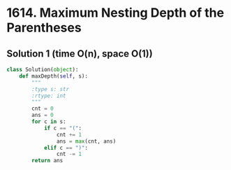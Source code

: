 # 1614. Maximum Nesting Depth of the Parentheses

## Solution 1 (time O(n), space O(1))

```python
class Solution(object):
    def maxDepth(self, s):
        """
        :type s: str
        :rtype: int
        """
        cnt = 0
        ans = 0
        for c in s:
            if c == "(":
                cnt += 1
                ans = max(cnt, ans)
            elif c == ")":
                cnt -= 1
        return ans
```
